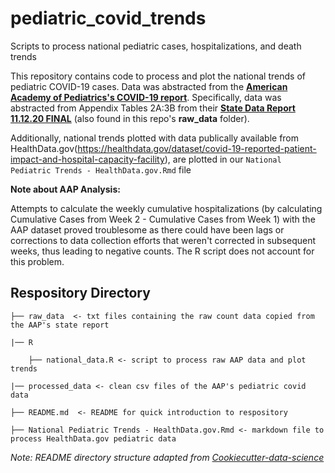 # pediatric_covid_trends
Scripts to process national pediatric cases, hospitalizations, and death trends

This repository contains code to process and plot the national trends of pediatric COVID-19 cases. Data was abstracted from the [**American Academy of Pediatrics's COVID-19 report**](https://services.aap.org/en/pages/2019-novel-coronavirus-covid-19-infections/children-and-covid-19-state-level-data-report/). Specifically, data was abstracted from Appendix Tables 2A:3B from their [**State Data Report 11.12.20 FINAL**](https://downloads.aap.org/AAP/PDF/AAP%20and%20CHA%20-%20Children%20and%20COVID-19%20State%20Data%20Report%2011.12.20%20FINAL.pdf) (also found in this repo's **raw_data** folder).

Additionally, national trends plotted with data publically available from HealthData.gov(https://healthdata.gov/dataset/covid-19-reported-patient-impact-and-hospital-capacity-facility), are plotted in our ```National Pediatric Trends - HealthData.gov.Rmd``` file

**Note about AAP Analysis:**

Attempts to calculate the weekly cumulative hospitalizations (by calculating Cumulative Cases from Week 2 - Cumulative Cases from Week 1) with the AAP dataset proved troublesome as there could have been lags or corrections to data collection efforts that weren't corrected in subsequent weeks, thus leading to negative counts. The R script does not account for this problem. 


## Respository Directory

    ├── raw_data  <- txt files containing the raw count data copied from the AAP's state report 
    
    |── R

        ├── national_data.R <- script to process raw AAP data and plot trends
        
    |── processed_data <- clean csv files of the AAP's pediatric covid data

    ├── README.md  <- README for quick introduction to respository
    
    ├── National Pediatric Trends - HealthData.gov.Rmd <- markdown file to process HealthData.gov pediatric data 

*Note: README directory structure adapted from [Cookiecutter-data-science](https://drivendata.github.io/cookiecutter-data-science/)*

